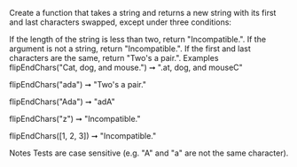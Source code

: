 Create a function that takes a string and returns a new string with its first and last characters swapped, except under three conditions:

If the length of the string is less than two, return "Incompatible.".
If the argument is not a string, return "Incompatible.".
If the first and last characters are the same, return "Two's a pair.".
Examples
flipEndChars("Cat, dog, and mouse.") ➞ ".at, dog, and mouseC"

flipEndChars("ada") ➞ "Two's a pair."

flipEndChars("Ada") ➞ "adA"

flipEndChars("z") ➞ "Incompatible."

flipEndChars([1, 2, 3]) ➞ "Incompatible."

Notes
Tests are case sensitive (e.g. "A" and "a" are not the same character).